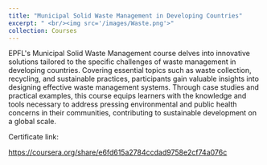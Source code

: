 ```yaml
---
title: "Municipal Solid Waste Management in Developing Countries"
excerpt: " <br/><img src='/images/Waste.png'>"
collection: Courses
---
```



EPFL's Municipal Solid Waste Management course delves into innovative solutions tailored to the specific challenges of waste management in developing countries. Covering essential topics such as waste collection, recycling, and sustainable practices, participants gain valuable insights into designing effective waste management systems. Through case studies and practical examples, this course equips learners with the knowledge and tools necessary to address pressing environmental and public health concerns in their communities, contributing to sustainable development on a global scale.


Certificate link:

https://coursera.org/share/e6fd615a2784ccdad9758e2cf74a076c
